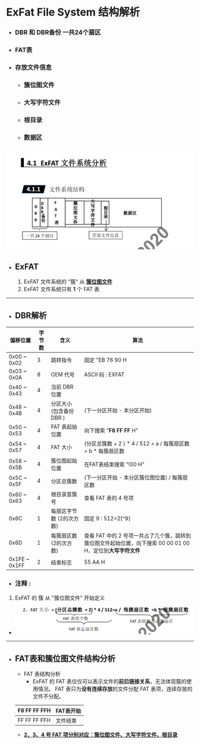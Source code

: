 # ExFat File System 结构解析
- ### DBR 和 DBR备份 一共24个扇区
- ### FAT表
- ### 存放文件信息
  - ### 簇位图文件
  - ### 大写字符文件
  - ### 根目录
  - ### 数据区
 ![结构图](./images/Exfat/ExFAT-1.png)
 ---
 - ## ExFAT
    1. ExFAT 文件系统的 "簇" 从 **<u>簇位图文件</u>**
    2. ExFAT 文件系统只有 **1** 个 FAT 表
  ---
  - ## DBR解析
  |   偏移位置  |  字节数  |  含义    |   算法    |
  |  ----           |   ----     | ----      |  ----     |
  | 0x00 ~ 0x02 |   3     |   跳转指令  |   固定 "EB 76 90 H |
  | 0x03 ~ 0x0A |   8    |  OEM 代号  |   ASCII 码 : EXFAT |
  | 0x40 ~ 0x43 |   4   | 当前 DBR 位置 |              |
  | 0x48 ~ 0x4B |   4   | 分区大小 (包含备份 DBR ) | (下一分区开始 - 本分区开始) |
  | 0x50 ~ 0x53 |   4   | FAT 表起始位置 | 向下搜索 "**F8 FF FF** H" |
  | 0x54 ~ 0x57 |   4   | FAT 大小 | (分区总簇数 + 2 ) * 4 /  512 = a / 每簇扇区数 = b * 每簇扇区数 |
  | 0x58 ~ 0x5B |   4   | 簇位图起始位置  | 在FAT表结束搜索 "!00 H" | 
  | 0x5C ~ 0x5F |   4   |  分区总簇数  |  (下一分区开始 - 本分区簇位图位置) / 每簇扇区数 |
  | 0x60 ~ 0x63 |   4   | 根目录首簇号 | 查看 FAT 表的 4 号项 |
  | 0x6C |  1  |  每扇区字节数 (2的次方数) | 固定 9 : 512=2[^9] |
  | 0x6D |  1  | 每簇扇区数 (2的次方数) | 查看 FAT 中的 2 号项一共占了几个簇，跳转到簇位图文件起始位置，向下搜索 00 00 01 00 H，定位到**大写字符文件** |
  | 0x1FE ~ 0x1FF |   2   | 结束标志 | 55 AA H | 
  - ### 注释 : 
  1. ExFAT 的 簇 从 "簇位图文件" 开始定义
  - ![FAT大小](./images/Exfat/ExFAT-2.png)
---
 - ## FAT表和簇位图文件结构分析
     - FAT 表结构分析
       - ExFAT 的 FAT 表仅仅可以表示文件的**前后链接关系**，无法体现簇的使用情况。 FAT 表只为**没有连续存放**的文件分配 FAT 表项，连续存放的文件不分配。

    | F8 FF FF FFH | FAT表开始 |
    | ---- | ---- |
    | FF FF FF FFH |  文件结束   | 
    - **<u>2、3、4 号 FAT 项分别对应：簇位图文件、大写字符文件、根目录</u>**